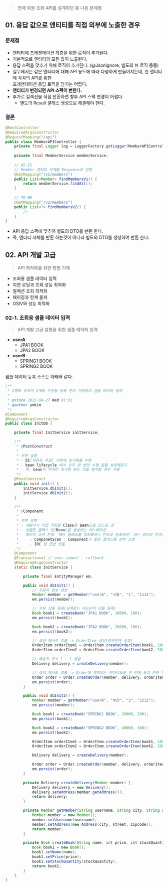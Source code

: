 > 전체 회원 조회 API를 설계하던 중 나온 문제점

## 01. 응답 값으로 엔티티를 직접 외부에 노출한 경우

### 문제점

- 엔티티에 프레젠테이션 계층을 위한 로직이 추가된다.
- 기본적으로 엔티티의 모든 값이 노출된다.
- 응답 스펙을 맞추기 위해 로직이 추가된다. (@JsonIgnore, 별도의 뷰 로직 등등)
- 실무에서는 같은 엔티티에 대해 API 용도에 따라 다양하게 만들어지는데, 한 엔티티에 각각의 API를 위한  
프레젠테이션 응답 로직을 담기는 어렵다.
- **엔티티가 변경되면 API 스펙이 변한다.**
- 추가로 컬렉션을 직접 반환하면 향후 API 스펙 변경이 어렵다.
  - 별도의 Result 클래스 생성으로 해결해야 한다.

### 결론

```java
@RestController
@RequiredArgsConstructor
@RequestMapping("/api")
public class MemberAPIController {
    private final Logger log = LoggerFactory.getLogger(MemberAPIController.class);
    
    private final MemberService memberService;
    
    // AS-IS
    // Member 엔티티 자체를 Response로 반환
    @GetMapping("/v1/members")
    public List<Member> findMembersV1() {
        return memberService.findAll();
    }
    
    // TO-BE
    @GetMapping("/v2/members")
    public List<?> findMembersV2() {
        //
    }
}
```

- API 응답 스펙에 맞추어 별도의 DTO를 반환 한다.
- 즉, 엔티티 자체를 반환 하는것이 아니라 별도의 DTO를 생성하여 반환 한다.

## 02. API 개발 고급

> API 최적화를 위한 방법 기재

- 조회용 샘플 데이터 입력
- 지연 로딩과 조회 성능 최적화
- 컬렉션 조회 최적화
- 페이징과 한계 돌파
- OSIV와 성능 최적화

### 02-1. 조회용 샘플 데이터 입력

> API 개발 고급 설명을 위한 샘플 데이터 입력

- **userA**
  - JPA1 BOOK
  - JPA2 BOOK
- **userB**
  - SPRING1 BOOK
  - SPRING2 BOOK

샘플 데이터 등록 소스는 아래와 같다.

```java
/**
 * 2명의 유저가 2개의 주문을 등록 한다 가정하고 샘플 데이터 입력
 *
 * @since 2022-04-27 Wed 01:01
 * @author ymkim
 */
@Component
@RequiredArgsConstructor
public class InitDB {

    private final InitService initService;

    /**
     * @PostConstruct
     *
     * 부연 설명
     * - DI(의존성 주입) 이후에 초기화를 수행
     * - bean lifecycle 에서 오직 한 번만 수행 됨을 보장해준다
     * - 즉, bean이 여러번 초기화 되는 것을 방지할 경우 사용
     */
    @PostConstruct
    public void init() {
        initService.dbInit1();
        initService.dbInit2();
    }

    /**
     * @Component
     *
     * 부연 설명
     * - 개발자가 직접 작성한 Class를 Bean으로 만드는 것
     * - 싱글톤 클래스 빈(Bean)을 생성하는 어노테이션
     * - 패키지 스캔 안에 '해당 클래스를 정의했으니 빈으로 등록하라' 라는 의미로 받아들이면 될 듯
     *     - ComponetScan : Component가 붙은 클래스를 전부 스캔
     *     - IOC 랑 연관 있음
     */
    @Component
    @Transactional // exec commit - rollback
    @RequiredArgsConstructor
    static class InitService {

        private final EntityManager em;

        public void dbInit1() {
            // 주문자 정보 생성
            Member member = getMember("userA", "서울", "1", "1111");
            em.persist(member);

            // 주문 상품 등록(실제로는 어드민이 상품 등록)
            Book book1 = createBook("JPA1 BOOk", 10000, 100);
            em.persist(book1);

            Book book2 = createBook("JPA2 BOOk", 20000, 100);
            em.persist(book2);

            // 생성 메서드 호출 -> OrderItem 생성(연관관계 설정)
            OrderItem orderItem1 = OrderItem.createOrderItem(book1, 10000, 1);
            OrderItem orderItem2 = OrderItem.createOrderItem(book2, 20000, 2);

            // 배송지 주소 1 : 1 생성
            Delivery delivery = createDelivery(member);

            // 생성 메서드 호출 -> Order에 엮여있는 엔티티들을 한 번에 묶고 반환 해준다
            Order order = Order.createOrder(member, delivery, orderItem1, orderItem2);
            em.persist(order);
        }

        public void dbInit2() {
            Member member = getMember("userB", "부산", "2", "2222");
            em.persist(member);

            Book book1 = createBook("SPRING1 BOOK", 20000, 200);
            em.persist(book1);

            Book book2 = createBook("SPRING2 BOOK", 40000, 300);
            em.persist(book2);

            OrderItem orderItem1 = OrderItem.createOrderItem(book1, 10000, 3);
            OrderItem orderItem2 = OrderItem.createOrderItem(book2, 20000, 4);

            Delivery delivery = createDelivery(member);

            Order order = Order.createOrder(member, delivery, orderItem1, orderItem2);
            em.persist(order);
        }

        private Delivery createDelivery(Member member) {
            Delivery delivery = new Delivery();
            delivery.setAddress(member.getAddress());
            return delivery;
        }

        private Member getMember(String username, String city, String street, String zipcode) {
            Member member = new Member();
            member.setUsername(username);
            member.setAddress(new Address(city, street, zipcode));
            return member;
        }

        private Book createBook(String name, int price, int stockQuantity) {
            Book book1 = new Book();
            book1.setName(name);
            book1.setPrice(price);
            book1.setStockQuantity(stockQuantity);
            return book1;
        }
    }
}
```
